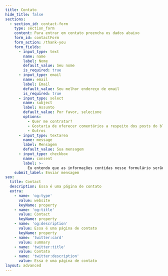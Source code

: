```yaml
---
title: Contato
hide_title: false
sections:
  - section_id: contact-form
    type: section_form
    content: Para entrar em contato preencha os dados abaixo
    form_id: contactForm
    form_action: /thank-you
    form_fields:
      - input_type: text
        name: name
        label: Nome
        default_value: Seu nome
        is_required: true
      - input_type: email
        name: email
        label: Email
        default_value: Seu melhor endereço de email
        is_required: true
      - input_type: select
        name: subject
        label: Assunto
        default_value: Por favor, selecione
        options:
          - Quer me contratar?
          - Gostaria de oferecer comentários a respeito dos posts do blog.
          - Outros
      - input_type: textarea
        name: message
        label: Mensagem
        default_value: Sua mensagem
      - input_type: checkbox
        name: consent
        label: >-
          Eu entendo que as informações contidas nesse formulário serão visíveis e gostaria de ser contatado através delas.
    submit_label: Enviar mensagem
seo:
  title: Contact
  description: Essa é uma página de contato
  extra:
    - name: 'og:type'
      value: website
      keyName: property
    - name: 'og:title'
      value: Contact
      keyName: property
    - name: 'og:description'
      value: Essa é uma página de contato
      keyName: property
    - name: 'twitter:card'
      value: summary
    - name: 'twitter:title'
      value: Contato
    - name: 'twitter:description'
      value: Essa é uma página de contato
layout: advanced
---
```

